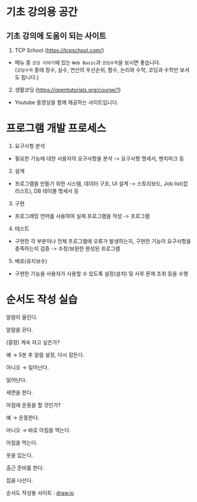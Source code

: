 # 기초 강의용 공간

## 기초 강의에 도움이 되는 사이트
1. TCP School (https://tcpschool.com/)
- 메뉴 중 ```코딩 이야기```에 있는 ```Web Basic```과 ```코딩수학```을 보시면 좋습니다.<br>
(```코딩수학``` 중에 정수, 실수, 연산의 우선순위, 함수, 논리와 수학, 코딩과 수학만 보셔도 됩니다.)

2. 생활코딩 (https://opentutorials.org/course/1)
- Youtube 동영상을 함께 제공하는 사이트입니다.

# 프로그램 개발 프로세스
1. 요구사항 분석
- 필요한 기능에 대한 사용자의 요구사항을 분석 -> 요구사항 명세서, 벤치마크 등

2. 설계
- 프로그램을 만들기 위한 시스템, 데이터 구조, UI 설계 -> 스토리보드, Job list(잡 리스트), DB 테이블 명세서 등

3. 구현
- 프로그래밍 언어를 사용하여 실제 프로그램을 작성 -> 프로그램

4. 테스트
- 구현한 각 부분이나 전체 프로그램에 오류가 발생하는지, 구현한 기능이 요구사항을 충족하는지 검증 -> 수정/보완한 완성된 프로그램

5. 배포(유지보수)
- 구현한 기능을 사용자가 사용할 수 있도록 설정(설치) 및 사후 문제 조취 등을 수행


# 순서도 작성 실습
알람이 울린다.

알람을 끈다.

(결정) 계속 자고 싶은가?

예 → 5분 후 알람 설정, 다시 잠든다.

아니오 → 일어난다.

일어난다.

세면을 한다.

아침에 운동을 할 것인가?

예 → 운동한다.

아니오 → 바로 아침을 먹는다.

아침을 먹는다.

옷을 입는다.

출근 준비를 한다.

집을 나선다.

순서도 작성용 사이트 : [draw.io](https://app.diagrams.net/)
